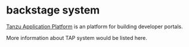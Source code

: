 # backstage system

[Tanzu Application Platform](https://tanzu.vmware.com/application-platform) is an platform for building developer portals.

More information about TAP system would be listed here.
